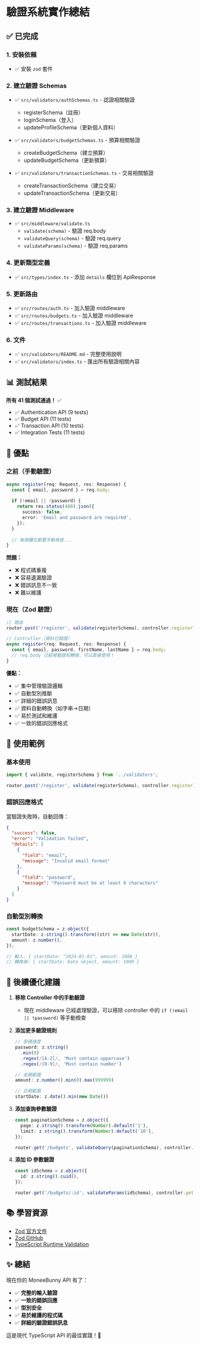 # 驗證系統實作總結

## ✅ 已完成

### 1. 安裝依賴
- ✅ 安裝 `zod` 套件

### 2. 建立驗證 Schemas
- ✅ `src/validators/authSchemas.ts` - 認證相關驗證
  - registerSchema（註冊）
  - loginSchema（登入）
  - updateProfileSchema（更新個人資料）
  
- ✅ `src/validators/budgetSchemas.ts` - 預算相關驗證
  - createBudgetSchema（建立預算）
  - updateBudgetSchema（更新預算）
  
- ✅ `src/validators/transactionSchemas.ts` - 交易相關驗證
  - createTransactionSchema（建立交易）
  - updateTransactionSchema（更新交易）

### 3. 建立驗證 Middleware
- ✅ `src/middleware/validate.ts`
  - `validate(schema)` - 驗證 req.body
  - `validateQuery(schema)` - 驗證 req.query
  - `validateParams(schema)` - 驗證 req.params

### 4. 更新類型定義
- ✅ `src/types/index.ts` - 添加 `details` 欄位到 ApiResponse

### 5. 更新路由
- ✅ `src/routes/auth.ts` - 加入驗證 middleware
- ✅ `src/routes/budgets.ts` - 加入驗證 middleware
- ✅ `src/routes/transactions.ts` - 加入驗證 middleware

### 6. 文件
- ✅ `src/validators/README.md` - 完整使用說明
- ✅ `src/validators/index.ts` - 匯出所有驗證相關內容

## 📊 測試結果

**所有 41 個測試通過！** ✅

- ✅ Authentication API (9 tests)
- ✅ Budget API (11 tests)
- ✅ Transaction API (10 tests)
- ✅ Integration Tests (11 tests)

## 🎯 優點

### 之前（手動驗證）
```typescript
async register(req: Request, res: Response) {
  const { email, password } = req.body;
  
  if (!email || !password) {
    return res.status(400).json({
      success: false,
      error: 'Email and password are required',
    });
  }
  
  // 每個欄位都要手動檢查...
}
```

**問題：**
- ❌ 程式碼重複
- ❌ 容易遺漏驗證
- ❌ 錯誤訊息不一致
- ❌ 難以維護

### 現在（Zod 驗證）
```typescript
// 路由
router.post('/register', validate(registerSchema), controller.register);

// Controller（資料已驗證）
async register(req: Request, res: Response) {
  const { email, password, firstName, lastName } = req.body;
  // req.body 已經被驗證和轉換，可以直接使用！
}
```

**優點：**
- ✅ 集中管理驗證邏輯
- ✅ 自動型別推斷
- ✅ 詳細的錯誤訊息
- ✅ 資料自動轉換（如字串→日期）
- ✅ 易於測試和維護
- ✅ 一致的錯誤回應格式

## 📝 使用範例

### 基本使用

```typescript
import { validate, registerSchema } from '../validators';

router.post('/register', validate(registerSchema), controller.register);
```

### 錯誤回應格式

當驗證失敗時，自動回傳：

```json
{
  "success": false,
  "error": "Validation failed",
  "details": [
    {
      "field": "email",
      "message": "Invalid email format"
    },
    {
      "field": "password",
      "message": "Password must be at least 6 characters"
    }
  ]
}
```

### 自動型別轉換

```typescript
const budgetSchema = z.object({
  startDate: z.string().transform((str) => new Date(str)),
  amount: z.number(),
});

// 輸入: { startDate: "2024-01-01", amount: 1000 }
// 轉換後: { startDate: Date object, amount: 1000 }
```

## 🔄 後續優化建議

1. **移除 Controller 中的手動驗證**
   - 現在 middleware 已經處理驗證，可以移除 controller 中的 `if (!email || !password)` 等手動檢查

2. **添加更多驗證規則**
   ```typescript
   // 密碼強度
   password: z.string()
     .min(8)
     .regex(/[A-Z]/, 'Must contain uppercase')
     .regex(/[0-9]/, 'Must contain number')
   
   // 金額範圍
   amount: z.number().min(0).max(999999)
   
   // 日期範圍
   startDate: z.date().min(new Date())
   ```

3. **添加查詢參數驗證**
   ```typescript
   const paginationSchema = z.object({
     page: z.string().transform(Number).default('1'),
     limit: z.string().transform(Number).default('10'),
   });
   
   router.get('/budgets', validateQuery(paginationSchema), controller.list);
   ```

4. **添加 ID 參數驗證**
   ```typescript
   const idSchema = z.object({
     id: z.string().cuid(),
   });
   
   router.get('/budgets/:id', validateParams(idSchema), controller.get);
   ```

## 📚 學習資源

- [Zod 官方文件](https://zod.dev/)
- [Zod GitHub](https://github.com/colinhacks/zod)
- [TypeScript Runtime Validation](https://blog.logrocket.com/comparing-schema-validation-libraries-zod-vs-yup/)

## ✨ 總結

現在你的 MoneeBunny API 有了：
- ✅ **完整的輸入驗證**
- ✅ **一致的錯誤回應**
- ✅ **型別安全**
- ✅ **易於維護的程式碼**
- ✅ **詳細的驗證錯誤訊息**

這是現代 TypeScript API 的最佳實踐！🎉
